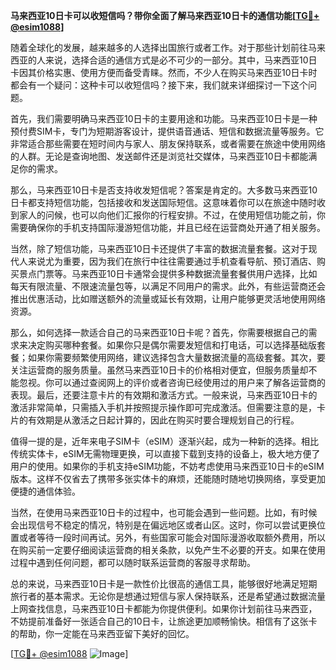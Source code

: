 **马来西亚10日卡可以收短信吗？带你全面了解马来西亚10日卡的通信功能[[TG💪+ @esim1088](https://t.me/s/esim1088)]**

随着全球化的发展，越来越多的人选择出国旅行或者工作。对于那些计划前往马来西亚的人来说，选择合适的通信方式是必不可少的一部分。其中，马来西亚10日卡因其价格实惠、使用方便而备受青睐。然而，不少人在购买马来西亚10日卡时都会有一个疑问：这种卡可以收短信吗？接下来，我们就来详细探讨一下这个问题。

首先，我们需要明确马来西亚10日卡的主要用途和功能。马来西亚10日卡是一种预付费SIM卡，专门为短期游客设计，提供语音通话、短信和数据流量等服务。它非常适合那些需要在短时间内与家人、朋友保持联系，或者需要在旅途中使用网络的人群。无论是查询地图、发送邮件还是浏览社交媒体，马来西亚10日卡都能满足你的需求。

那么，马来西亚10日卡是否支持收发短信呢？答案是肯定的。大多数马来西亚10日卡都支持短信功能，包括接收和发送国际短信。这意味着你可以在旅途中随时收到家人的问候，也可以向他们汇报你的行程安排。不过，在使用短信功能之前，你需要确保你的手机支持国际漫游短信功能，并且已经在运营商处开通了相关服务。

当然，除了短信功能，马来西亚10日卡还提供了丰富的数据流量套餐。这对于现代人来说尤为重要，因为我们在旅行中往往需要通过手机查看导航、预订酒店、购买景点门票等。马来西亚10日卡通常会提供多种数据流量套餐供用户选择，比如每天有限流量、不限速流量包等，以满足不同用户的需求。此外，有些运营商还会推出优惠活动，比如赠送额外的流量或延长有效期，让用户能够更灵活地使用网络资源。

那么，如何选择一款适合自己的马来西亚10日卡呢？首先，你需要根据自己的需求来决定购买哪种套餐。如果你只是偶尔需要发短信和打电话，可以选择基础版套餐；如果你需要频繁使用网络，建议选择包含大量数据流量的高级套餐。其次，要关注运营商的服务质量。虽然马来西亚10日卡的价格相对便宜，但服务质量却不能忽视。你可以通过查阅网上的评价或者咨询已经使用过的用户来了解各运营商的表现。最后，还要注意卡片的有效期和激活方式。一般来说，马来西亚10日卡的激活非常简单，只需插入手机并按照提示操作即可完成激活。但需要注意的是，卡片的有效期是从激活之日起计算的，因此在购买时要合理规划自己的行程。

值得一提的是，近年来电子SIM卡（eSIM）逐渐兴起，成为一种新的选择。相比传统实体卡，eSIM无需物理更换，可以直接下载到支持的设备上，极大地方便了用户的使用。如果你的手机支持eSIM功能，不妨考虑使用马来西亚10日卡的eSIM版本。这样不仅省去了携带多张实体卡的麻烦，还能随时随地切换网络，享受更加便捷的通信体验。

当然，在使用马来西亚10日卡的过程中，也可能会遇到一些问题。比如，有时候会出现信号不稳定的情况，特别是在偏远地区或者山区。这时，你可以尝试更换位置或者等待一段时间再试。另外，有些国家可能会对国际漫游收取额外费用，所以在购买前一定要仔细阅读运营商的相关条款，以免产生不必要的开支。如果在使用过程中遇到任何问题，都可以随时联系运营商的客服寻求帮助。

总的来说，马来西亚10日卡是一款性价比很高的通信工具，能够很好地满足短期旅行者的基本需求。无论你是想通过短信与家人保持联系，还是希望通过数据流量上网查找信息，马来西亚10日卡都能为你提供便利。如果你计划前往马来西亚，不妨提前准备好一张适合自己的10日卡，让旅途更加顺畅愉快。相信有了这张卡的帮助，你一定能在马来西亚留下美好的回忆。

[[TG💪+ @esim1088](https://t.me/s/esim1088) ![Image](https://i.postimg.cc/4NQfJmqS/Snipaste-2025-05-13-00-14-12.png)]